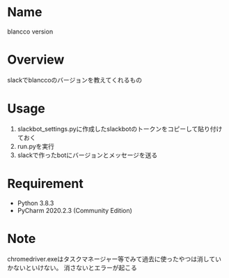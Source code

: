 # Name
blancco version 
# Overview
slackでblanccoのバージョンを教えてくれるもの
# Usage
1. slackbot_settings.pyに作成したslackbotのトークンをコピーして貼り付けておく
1. run.pyを実行
1. slackで作ったbotにバージョンとメッセージを送る
# Requirement
* Python 3.8.3
* PyCharm 2020.2.3 (Community Edition)
# Note
chromedriver.exeはタスクマネージャー等でみて過去に使ったやつは消していかないといけない。
消さないとエラーが起こる
